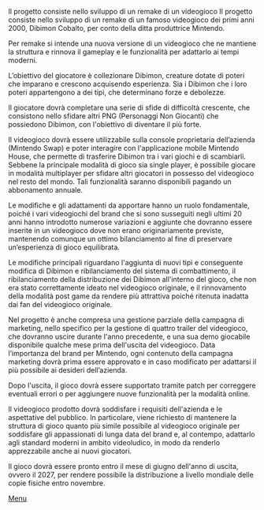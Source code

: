 Il progetto consiste nello sviluppo di un remake di un videogioco Il progetto consiste nello sviluppo di un remake di un famoso videogioco dei primi anni 2000, Dibimon Cobalto, per conto della ditta produttrice Mintendo.

Per remake si intende una nuova versione di un videogioco che ne mantiene la struttura e rinnova il gameplay e le funzionalità per adattarlo ai tempi moderni.

L’obiettivo del giocatore è collezionare Dibimon, creature dotate di poteri che imparano e crescono acquisendo esperienza. Sia i Dibimon che i loro poteri appartengono a dei tipi, che determinano forze e debolezze.

Il giocatore dovrà completare una serie di sfide di difficoltà crescente, che consistono nello sfidare altri PNG (Personaggi Non Giocanti) che possiedono Dibimon, con l'obiettivo di diventare il più forte.

Il videogioco dovrà essere utilizzabile sulla console proprietaria dell’azienda (Mintendo Swap) e poter interagire con l'applicazione mobile Mintendo House, che permette di trasferire Dibimon tra i vari giochi e di scambiarli. Sebbene la principale modalità di gioco sia single player, è possibile giocare in modalità multiplayer per sfidare altri giocatori in possesso del videogioco nel resto del mondo. Tali funzionalità saranno disponibili pagando un abbonamento annuale.

Le modifiche e gli adattamenti da apportare hanno un ruolo fondamentale, poiché i vari videogiochi del brand che si sono susseguiti negli ultimi 20 anni hanno introdotto numerose variazioni e aggiunte che dovranno essere inserite in un videogioco dove non erano originariamente previste, mantenendo comunque un ottimo bilanciamento al fine di preservare un’esperienza di gioco equilibrata.

Le modifiche principali riguardano l'aggiunta di nuovi tipi e conseguente modifica di Dibimon e ribilanciamento del sistema di combattimento, il ribilanciamento della distribuzione dei Dibimon all'interno del gioco, che non era stato correttamente ideato nel videogioco originale, e il rinnovamento della modalità post game da rendere più attrattiva poiché ritenuta inadatta dai fan del videogioco originale.

Nel progetto è anche compresa una gestione parziale della campagna di marketing, nello specifico per la gestione di quattro trailer del videogioco, che dovranno uscire durante l'anno precedente, e una sua demo giocabile disponibile qualche mese prima dell'uscita del videogioco. Data l’importanza del brand per Mintendo, ogni contenuto della campagna marketing dovrà prima essere approvato e in caso modificato per adattarsi il più possibile ai desideri dell’azienda.

Dopo l'uscita, il gioco dovrà essere supportato tramite patch per correggere eventuali errori o per aggiungere nuove funzionalità per la modalità online.

Il videogioco prodotto dovrà soddisfare i requisiti dell'azienda e le aspettative del pubblico. In particolare, viene richiesto di mantenere la struttura di gioco quanto più simile possibile al videogioco originale per soddisfare gli appassionati di lunga data del brand e, al contempo, adattarlo agli standard moderni in ambito videoludico, in modo da renderlo apprezzabile anche ai nuovi giocatori.

Il gioco dovrà essere pronto entro il mese di giugno dell'anno di uscita, ovvero il 2027, per rendere possibile la distribuzione a livello mondiale delle copie fisiche entro novembre.




[Menu](./index.md)